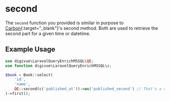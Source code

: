# second

The `second` function you provided is similar in purpose to [Carbon](https://carbon.nesbot.com/){:target="_blank"}'s
second method. Both are used to retrieve the second part for a given time or datetime.

## Example Usage

```php
use digivue\LaravelQueryEnrichMSSQL\QE;
use function digivue\LaravelQueryEnrichMSSQL\c;

$book = Book::select(
    'id',
    'name',
    QE::second(c('published_at'))->as('published_second') // That's a weird example. But I couldn't come up with a better example! :D
)->first();
```